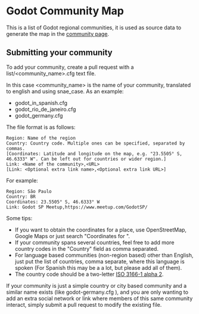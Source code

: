 # Godot Community Map
This is a list of Godot regional communities, it is used as source data to generate the map in the [community page](https://godotengine.org/community). 

## Submitting your community

To add your community, create a pull request with a list/<community_name>.cfg text file. 
  
In this case <community_name> is the name of your community, translated to english and using snae_case. As an example:
  
* godot_in_spanish.cfg
* godot_rio_de_janeiro.cfg
* godot_germany.cfg
 
 

The file format is as follows:
```
Region: Name of the region
Country: Country code. Multiple ones can be specified, separated by commas.
[Coordinates: Latitude and longitude on the map, e.g. "23.5505° S, 46.6333° W". Can be left out for countries or wider region.]
Link: <Name of the community>,<URL>
[Link: <Optional extra link name>,<Optional extra link URL>]
```

For example:
```
Region: São Paulo
Country: BR
Coordinates: 23.5505° S, 46.6333° W
Link: Godot SP Meetup,https://www.meetup.com/GodotSP/
```

Some tips:
* If you want to obtain the coordinates for a place, use OpenStreetMap, Google Maps or just search "Coordinates for <city>".
* If your community spans several countries, feel free to add more country codes in the "Country" field as comma separated.
* For language based communities (non-region based) other than English, just put the list of countries, comma separate, where this language is spoken (For Spanish this may be a a lot, but please add all of them).
* The country code should be a two-letter [ISO 3166-1 alpha 2](https://en.wikipedia.org/wiki/ISO_3166-1_alpha-2#Officially_assigned_code_elements).

If your community is just a simple country or city based community and a similar name exists (like godot-germany.cfg ), and you are only wanting to add an extra social network or link where members of this same community interact, simply submit a pull request to modify the existing file.
